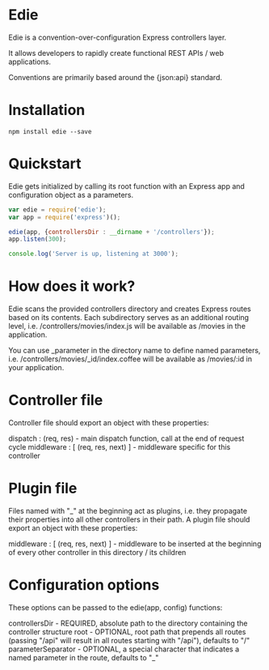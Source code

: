 Edie
====

Edie is a convention-over-configuration Express controllers layer.

It allows developers to rapidly create functional REST APIs / web applications.

Conventions are primarily based around the {json:api} standard.

Installation
====

```
npm install edie --save
```

Quickstart
====

Edie gets initialized by calling its root function with an Express app and configuration object as a parameters.

```javascript
var edie = require('edie');
var app = require('express')();

edie(app, {controllersDir : __dirname + '/controllers'});
app.listen(300);

console.log('Server is up, listening at 3000');
```

How does it work?
====

Edie scans the provided controllers directory and creates Express routes based on its contents. Each subdirectory serves as an additional routing level, i.e. /controllers/movies/index.js will be available as /movies in the application.

You can use _parameter in the directory name to define named parameters, i.e. /controllers/movies/_id/index.coffee will be available as /movies/:id in your application.

Controller file
====

Controller file should export an object with these properties:

dispatch : (req, res) - main dispatch function, call at the end of request cycle
middleware : [ (req, res, next) ] - middleware specific for this controller

Plugin file
====

Files named with "_" at the beginning act as plugins, i.e. they propagate their properties into all other controllers in their path. A plugin file should export an object with these properties:

middleware : [ (req, res, next) ] - middleware to be inserted at the beginning of every other controller in this directory / its children

Configuration options
====

These options can be passed to the edie(app, config) functions:

controllersDir - REQUIRED, absolute path to the directory containing the controller structure
root - OPTIONAL, root path that prepends all routes (passing "/api" will result in all routes starting with "/api"), defaults to "/"
parameterSeparator - OPTIONAL, a special character that indicates a named parameter in the route, defaults to "_"

